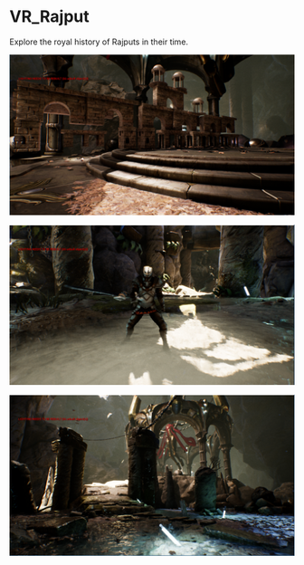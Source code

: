 # VR_Rajput
Explore the royal  history of Rajputs in their time.

![amer](https://raw.githubusercontent.com/hackertron/VR_Rajput/master/raja3.PNG)


![home](https://raw.githubusercontent.com/hackertron/VR_Rajput/master/raja1.PNG)

![fight](https://raw.githubusercontent.com/hackertron/VR_Rajput/master/raja2.PNG)
